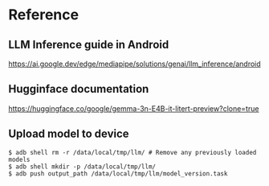 

# Reference
## LLM Inference guide in Android

https://ai.google.dev/edge/mediapipe/solutions/genai/llm_inference/android


## Hugginface documentation
https://huggingface.co/google/gemma-3n-E4B-it-litert-preview?clone=true

## Upload model to device

```
$ adb shell rm -r /data/local/tmp/llm/ # Remove any previously loaded models
$ adb shell mkdir -p /data/local/tmp/llm/
$ adb push output_path /data/local/tmp/llm/model_version.task

```